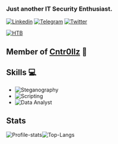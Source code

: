 ### Just another IT Security Enthusiast.  
[![Linkedin](https://img.shields.io/badge/-Matia%20Cornejo-0072b1?style=flat&logo=Linkedin&logoColor=white)](https://www.linkedin.com/in/matia-cornejo)
[![Telegram](https://img.shields.io/badge/-@Mataya_CL-0088CC?style=flat&logo=Telegram&logoColor=white)](https://t.me/Mataya_CL)
[![Twitter](https://img.shields.io/badge/-@Mataya_CL-00acee?style=flat&logo=Twitter&logoColor=white)](https://twitter.com/intent/follow?screen_name=Mataya_CL)

[![HTB](http://www.hackthebox.eu/badge/image/39495)](https://www.hackthebox.eu/users/profile/39495)
## Member of [Cntr0llz](https://www.cntr0llz.com) :fox_face:
## Skills :computer:
* ![Steganography](https://img.shields.io/badge/-Steganography-blue)
* ![Scripting](https://img.shields.io/badge/-Scripting-green)
* ![Data Analyst](https://img.shields.io/badge/-Data%20Analyst-orange)
## Stats 
![Profile-stats](https://github-readme-stats.vercel.app/api?username=matiacornejo&show_icons=true&theme=merko)![Top-Langs](https://github-readme-stats.vercel.app/api/top-langs/?username=matiacornejo&layout=compact&theme=merko)
